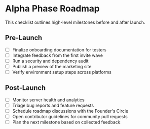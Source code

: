 # Alpha Phase Roadmap

This checklist outlines high-level milestones before and after launch.

## Pre-Launch
- [ ] Finalize onboarding documentation for testers
- [ ] Integrate feedback from the first invite wave
- [ ] Run a security and dependency audit
- [ ] Publish a preview of the marketing site
- [ ] Verify environment setup steps across platforms

## Post-Launch
- [ ] Monitor server health and analytics
- [ ] Triage bug reports and feature requests
- [ ] Schedule roadmap discussions with the Founder's Circle
- [ ] Open contributor guidelines for community pull requests
- [ ] Plan the next milestone based on collected feedback
